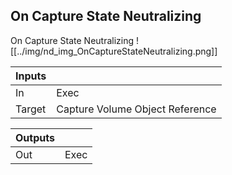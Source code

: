 ## On Capture State Neutralizing
On Capture State Neutralizing
![[../img/nd_img_OnCaptureStateNeutralizing.png]]

|Inputs||
|--|--|
| In | Exec |
| Target | Capture Volume Object Reference |

|Outputs||
|--|--|
| Out | Exec |
